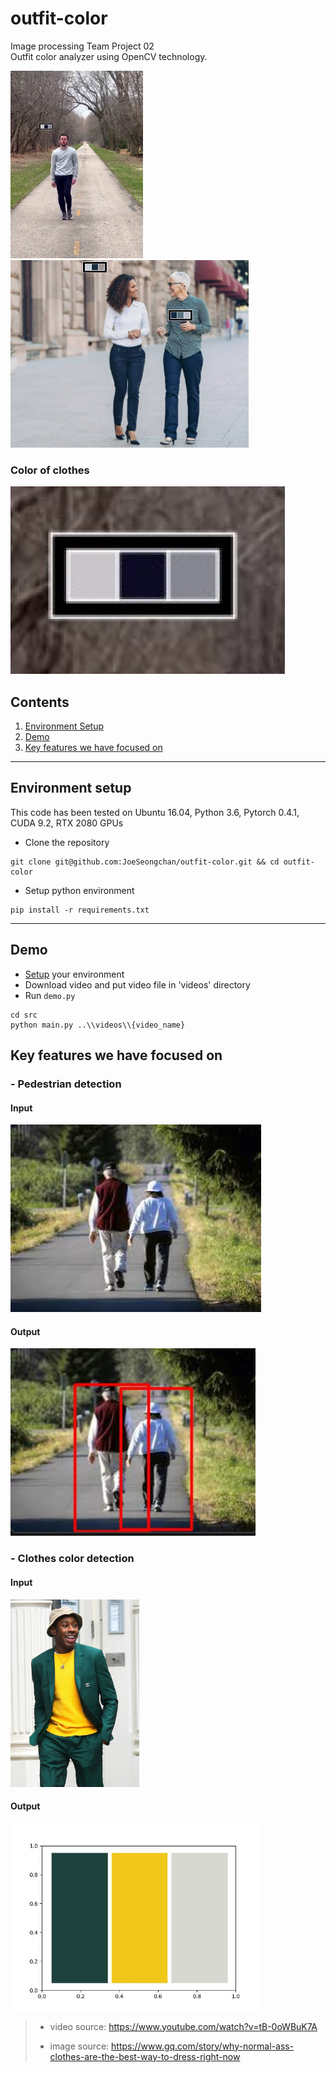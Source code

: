 # outfit-color
Image processing Team Project 02  
Outfit color analyzer using OpenCV technology.  

<img src = "readme_images/output/cdpd-1-person-walking_and_dancing.jpg" height = "300">
<img src = "readme_images/output/cdpd-2-women-walking.png" height = "300">

### Color of clothes
<img src = "readme_images/output/cdpd-zoom-1-person-walking_and_dancing.jpg" height = "300">

## Contents
1. [Environment Setup](#environment-setup)
2. [Demo](#demo)
3. [Key features we have focused on](#key-features-we-have-focused-on)

---
## Environment setup
This code has been tested on Ubuntu 16.04, Python 3.6, Pytorch 0.4.1, CUDA 9.2, RTX 2080 GPUs

- Clone the repository 
```
git clone git@github.com:JoeSeongchan/outfit-color.git && cd outfit-color
```
- Setup python environment
```
pip install -r requirements.txt
```
---
## Demo
- [Setup](#environment-setup) your environment
- Download video and put video file in 'videos' directory
- Run `demo.py`

```shell
cd src
python main.py ..\\videos\\{video_name}
```

## Key features we have focused on
### - Pedestrian detection
#### Input  
<img src = "readme_images/input/2-people-walking.jpg" height = "300">

#### Output  
<img src = "readme_images/output/pd-2-people-walking.jpg" height = "300"> 

### - Clothes color detection
#### Input
<img src = "readme_images/input/1-person-wearing_colorful_clothes.jpg" height = "300"> 

#### Output
<img src = "readme_images/output/cd-1-person-wearing_colorful_clothes.jpeg" height = "300"> 

> - video source: https://www.youtube.com/watch?v=tB-0oWBuK7A
> 
> - image source: https://www.gq.com/story/why-normal-ass-clothes-are-the-best-way-to-dress-right-now
> 
